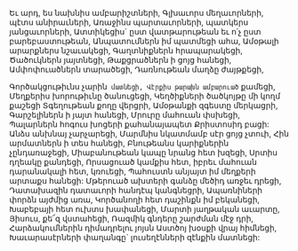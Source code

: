 
Եւ արդ, ես նախնիս ամբարիշտների,
Գլխաւորս մեղաւորների, պէտս անիրաւների,
Առաջինս պարտաւորների, պատկերս
յանցաւորների,
Ատտիկեցիս` ըստ վատթարութեան եւ ո՛չ ըստ
բարեբաստութեան,
Անպատումներն իմ պատմեցի ահա,
Ամօթալի արարքներս նշաւակեցի,
Գաղտնիքներն հրապարակեցի,
Ծածուկներն յայտնեցի,
Թաքցրածներն ի ցոյց հանեցի,
Ամփոփուածներն տարածեցի,
Դառնութեան մաղձը ժայթքեցի,


Գործակցութիւնս չարին` մատնեցի,
Վէրքիս թարախն ամբարուած` քամեցի,
Մեղքերիս խորութիւնը ծանուցեցի,
Կեղծիքների ծածկոյթը մի կողմ քաշեցի
Տգեղութեան քողը վերցրի,
Ամօթանքի զգեստը մերկացրի,
Գարշելիներն ի յայտ հանեցի,
Մրուրը մահուան փսխեցի,
Պալարներն հոգուս խոցերի քահանայապետ
Քրիստոսիդ բացի:
Անձս անխնայ չարչարեցի,
Մարմնիս նկատմամբ սէր ցոյց չտուի,
Հին արմատներն ի տես հանեցի,
Բնութեանս կարիքներին չընդառաջեցի,
Միաբանութեան կապը նրանց հետ խզեցի,
Սրտիս դղեակը քանդեցի,
Որսացուած կամքիս հետ, իբրեւ մահուան
դարանակալի հետ, կռուեցի,
Պահուստն անյայտ իմ մեղքերի արտաքս հանեցի:
Մթերուած ախտերի գանձը մեծիդ առջեւ դրեցի,
Դատախազին դատաւորի հանդէպ կանգնեցրի,
Ապառնիների փորձն այժմից առա,
Կործանողի հետ դաշինքն իմ բեկանեցի,
Խաբեբայի հետ ուխտս խափանեցի,
Մարտի յաղթական աւարտը,
Յիսուս, քե՜զ վստահեցի,
Ռազմիկ գնդերը շարժման մէջ դրի,
Հարձակումներին դիմադրելու յոյսն Աստծոյ
խօսքի վրայ հիմնեցի,
Խաւարասէրների փաղանգը` լուսեղէնների
զէնքին մատնեցի:

